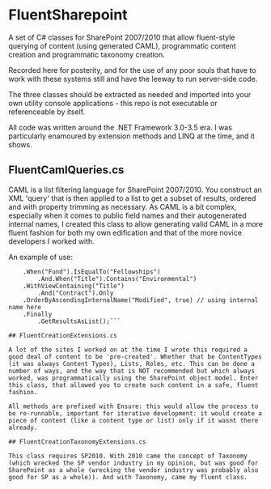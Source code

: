 # FluentSharepoint

A set of C# classes for SharePoint 2007/2010 that allow fluent-style querying of content (using generated CAML), programmatic content creation and programmatic taxonomy creation.

Recorded here for posterity, and for the use of any poor souls that have to work with these systems still and have the leeway to run server-side code.

The three classes should be extracted as needed and imported into your own utility console applications - this repo is not executable or referenceable by itself.

All code was written around the .NET Framework 3.0-3.5 era. I was particularly enamoured by extension methods and LINQ at the time, and it shows.

## FluentCamlQueries.cs

CAML is a list filtering language for SharePoint 2007/2010. You construct an XML 'query' that is then applied to a list to get a subset of results, ordered and with property trimming as necessary. As CAML is a bit complex, especially when it comes to public field names and their autogenerated internal names, I created this class to allow generating valid CAML in a more fluent fashion for both my own edification and that of the more novice developers I worked with.

An example of use:

```var results = list.Query()
    .When("Fund").IsEqualTo("Fellowships")
        .And.When("Title").Contains("Environmental")
    .WithViewContaining("Title")
        .And("Contract").Only
    .OrderByAscendingInternalName("Modified", true) // using internal name here
    .Finally
        .GetResultsAsList();```

## FluentCreationExtensions.cs

A lot of the sites I worked on at the time I wrote this required a good deal of content to be 'pre-created'. Whether that be ContentTypes (it was always Content Types), Lists, Roles, etc. This can be done a number of ways, and the way that is NOT recommended but which always worked, was programmatically using the SharePoint object model. Enter this class, that allowed you to create such content in a safe, fluent fashion.

All methods are prefixed with Ensure: this would allow the process to be re-runnable, important for iterative development: it would create a piece of content (like a content type or list) only if it wasnt there already.

## FluentCreationTaxonomyExtensions.cs

This class requires SP2010. With 2010 came the concept of Taxonomy (which wrecked the SP vendor industry in my opinion, but was good for SharePoint as a whole (wrecking the vendor industry was probably also good for SP as a whole)). And with Taxonomy, came my fluent class.